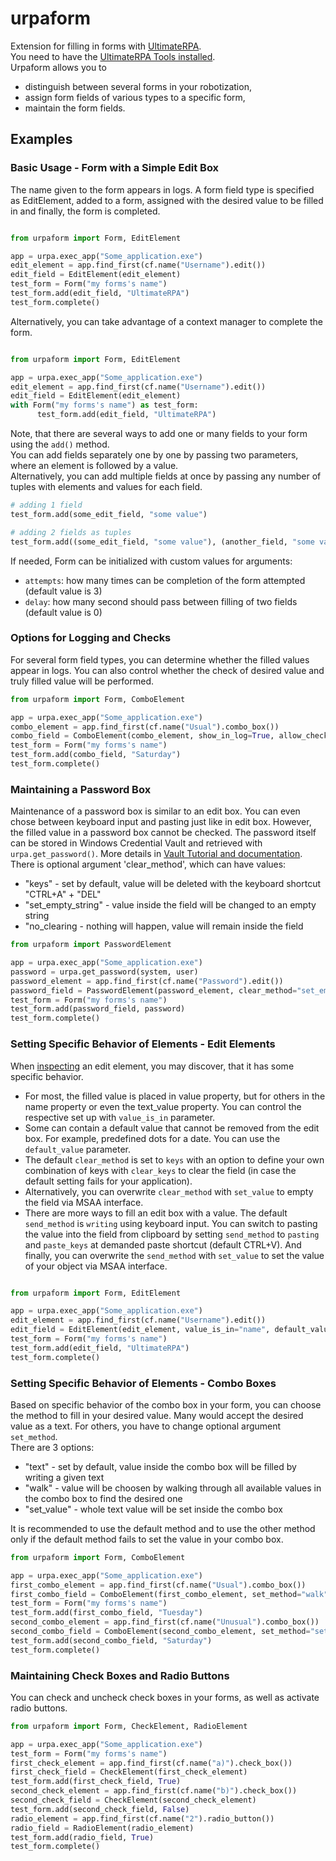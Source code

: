 # urpaform

Extension for filling in forms with [UltimateRPA](https://www.ultimaterpa.com).  
You need to have the [UltimateRPA Tools installed](https://www.ultimaterpa.com/documentation/_install.html).  
Urpaform allows you to   
- distinguish between several forms in your robotization, 
- assign form fields of various types to a specific form,
- maintain the form fields.


## Examples 

### Basic Usage - Form with a Simple Edit Box

The name given to the form appears in logs. A form field type is specified 
as EditElement, added to a form, assigned with the desired value to be filled in 
and finally, the form is completed.

```python

from urpaform import Form, EditElement

app = urpa.exec_app("Some_application.exe")
edit_element = app.find_first(cf.name("Username").edit())
edit_field = EditElement(edit_element)
test_form = Form("my forms's name")
test_form.add(edit_field, "UltimateRPA")
test_form.complete()
```
Alternatively, you can take advantage of a context manager to complete the form.

```python

from urpaform import Form, EditElement

app = urpa.exec_app("Some_application.exe")
edit_element = app.find_first(cf.name("Username").edit())
edit_field = EditElement(edit_element)
with Form("my forms's name") as test_form:
      test_form.add(edit_field, "UltimateRPA")
```

Note, that there are several ways to add one or many fields to your form using the `add()` method.  
You can add fields separately one by one by passing two parameters, where an element is followed by a value.  
Alternatively, you can add multiple fields at once by passing any number of tuples with elements and values for each field.

```python
# adding 1 field
test_form.add(some_edit_field, "some value")

# adding 2 fields as tuples
test_form.add((some_edit_field, "some value"), (another_field, "some value"))
```

If needed, Form can be initialized with custom values for arguments:
* `attempts`: how many times can be completion of the form attempted (default value is 3)
* `delay`: how many second should pass between filling of two fields (default value is 0)

### Options for Logging and Checks

For several form field types, you can determine whether the filled values 
appear in logs. You can also control whether the check of desired value and truly filled 
value will be performed. 

```python
from urpaform import Form, ComboElement

app = urpa.exec_app("Some_application.exe")
combo_element = app.find_first(cf.name("Usual").combo_box())
combo_field = ComboElement(combo_element, show_in_log=True, allow_check=False)
test_form = Form("my forms's name")
test_form.add(combo_field, "Saturday")
test_form.complete()
```

### Maintaining a Password Box

Maintenance of a password box is similar to an edit box. You can even chose
between keyboard input and pasting just like in edit box. However, the filled 
value in a password box cannot be checked. The password itself can be stored in 
Windows Credential Vault and retrieved with `urpa.get_password()`. More details 
in [Vault Tutorial and documentation](https://www.ultimaterpa.com/documentation/_vault.html).  
There is optional argument 'clear_method', which can have values: 
- "keys" - set by default, value will be deleted with the keyboard shortcut "CTRL+A" + "DEL"
- "set_empty_string" - value inside the field will be changed to an empty string
- "no_clearing - nothing will happen, value will remain inside the field

```python
from urpaform import PasswordElement

app = urpa.exec_app("Some_application.exe")
password = urpa.get_password(system, user)
password_element = app.find_first(cf.name("Password").edit())
password_field = PasswordElement(password_element, clear_method="set_empty_string")
test_form = Form("my forms's name")
test_form.add(password_field, password)
test_form.complete()
```

### Setting Specific Behavior of Elements - Edit Elements

When [inspecting](https://www.ultimaterpa.com/documentation/_search_elements.html) an edit element, you may discover, that it has some specific behavior.
- For most, the filled value is placed in value property, but for others in the name property or even the text_value property.
You can control the respective set up with `value_is_in` parameter.
- Some can contain a default value that cannot be removed from the edit box. For example, 
predefined dots for a date. You can use the `default_value` parameter.
- The default `clear_method` is set to `keys` with an option to define your own combination of keys with `clear_keys` to clear the field (in case the default setting fails for your application). 
- Alternatively, you can overwrite `clear_method` with `set_value` to empty the field via MSAA interface.
- There are more ways to fill an edit box with a value. The default `send_method` is `writing` using keyboard input. You can switch to pasting the value into the field from clipboard by setting `send_method` to `pasting` and `paste_keys` at demanded paste shortcut (default CTRL+V).
And finally, you can overwrite the `send_method` with `set_value` to set the value of your object via MSAA interface.

```python

from urpaform import Form, EditElement

app = urpa.exec_app("Some_application.exe")
edit_element = app.find_first(cf.name("Username").edit())
edit_field = EditElement(edit_element, value_is_in="name", default_value="  .  .    ")
test_form = Form("my forms's name")
test_form.add(edit_field, "UltimateRPA")
test_form.complete()
```


### Setting Specific Behavior of Elements - Combo Boxes

Based on specific behavior of the combo box in your form, you can choose the method 
to fill in your desired value. Many would accept the desired value as a text. For others,
you have to change optional argument `set_method`.   
There are 3 options:
- "text" - set by default, value inside the combo box will be filled by writing a given text
- "walk" - value will be choosen by walking through all available values in the 
combo box to find the desired one
- "set_value" - whole text value will be set inside the combo box

It is recommended to use the default method and to use the other method only if the 
default method fails to set the value in your combo box.

```python
from urpaform import Form, ComboElement

app = urpa.exec_app("Some_application.exe")
first_combo_element = app.find_first(cf.name("Usual").combo_box())
first_combo_field = ComboElement(first_combo_element, set_method="walk")
test_form = Form("my forms's name")
test_form.add(first_combo_field, "Tuesday")
second_combo_element = app.find_first(cf.name("Unusual").combo_box())
second_combo_field = ComboElement(second_combo_element, set_method="set_value")
test_form.add(second_combo_field, "Saturday")
test_form.complete()
```


###  Maintaining Check Boxes and Radio Buttons

You can check and uncheck check boxes in your forms, as well as activate radio buttons.

```python
from urpaform import Form, CheckElement, RadioElement

app = urpa.exec_app("Some_application.exe")
test_form = Form("my forms's name")
first_check_element = app.find_first(cf.name("a)").check_box())
first_check_field = CheckElement(first_check_element)
test_form.add(first_check_field, True)
second_check_element = app.find_first(cf.name("b)").check_box())
second_check_field = CheckElement(second_check_element)
test_form.add(second_check_field, False)
radio_element = app.find_first(cf.name("2").radio_button())
radio_field = RadioElement(radio_element)
test_form.add(radio_field, True)
test_form.complete()
```
